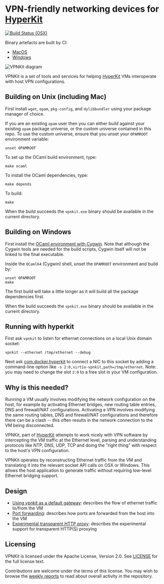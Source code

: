VPN-friendly networking devices for [HyperKit](https://github.com/moby/hyperkit)
===============================

[![Build Status (OSX)](https://circleci.com/gh/moby/vpnkit.png)](https://circleci.com/gh/moby/vpnkit)

Binary artefacts are built by CI:

- [MacOS](https://circleci.com/gh/moby/vpnkit)
- [Windows](https://ci.appveyor.com/project/moby/vpnkit/history)

![VPNKit diagram](http://moby.github.io/vpnkit/vpnkit.png)

VPNKit is a set of tools and services for helping [HyperKit](https://github.com/moby/hyperkit)
VMs interoperate with host VPN configurations.


Building on Unix (including Mac)
--------------------------------

First install `wget`, `opam`, `pkg-config`, and `dylibbundler` using your
package manager of choice.

If you are an existing `opam` user then you can either build against your existing `opam`
package universe, or the custom universe contained in this repo. To use the custom universe,
ensure that you unset your `OPAMROOT` environment variable:
```
unset OPAMROOT
```

To set up the OCaml build environment, type:
```
make ocaml
```
To install the OCaml dependencies, type:
```
make depends
```
To build:
```
make
```

When the build succeeds the `vpnkit.exe` binary should be available in the current directory.

Building on Windows
-------------------

First install the [OCaml environment with Cygwin](https://fdopen.github.io/opam-repository-mingw/installation/).
Note that although the Cygwin tools are needed for the build scripts, Cygwin itself will not
be linked to the final executable.

Inside the `OCaml64` (Cygwin) shell, unset the `OPAMROOT` environment and build by:
```
unset OPAMROOT
make
```

The first build will take a little longer as it will build all the package dependencies first.

When the build succeeds the `vpnkit.exe` binary should be available in the current directory.

Running with hyperkit
---------------------

First ask `vpnkit` to listen for ethernet connections on a local Unix domain socket:
```
vpnkit --ethernet /tmp/ethernet --debug
```
Next ask [com.docker.hyperkit](https://github.com/moby/hyperkit) to connect a NIC to this
socket by adding a command-line option like `-s 2:0,virtio-vpnkit,path=/tmp/ethernet`. Note:
you may need to change the slot `2:0` to a free slot in your VM configuration.

Why is this needed?
-------------------

Running a VM usually involves modifying the network configuration on the host, for example
by activating Ethernet bridges, new routing table entries, DNS and firewall/NAT configurations.
Activating a VPN involves modifying the same routing tables, DNS and firewall/NAT configurations
and therefore there can be a clash -- this often results in the network connection to the VM
being disconnected.

VPNKit, part of [HyperKit](https://github.com/moby/hyperkit)
attempts to work nicely with VPN software by intercepting the VM traffic at the Ethernet level,
parsing and understanding protocols like NTP, DNS, UDP, TCP and doing the "right thing" with
respect to the host's VPN configuration.

VPNKit operates by reconstructing Ethernet traffic from the VM and translating it into the
relevant socket API calls on OSX or Windows. This allows the host application to generate
traffic without requiring low-level Ethernet bridging support.

Design
------

- [Using vpnkit as a default gateway](docs/ethernet.md): describes the flow of ethernet traffic to/from the VM
- [Port forwarding](docs/ports.md): describes how ports are forwarded from the host into the VM
- [Experimental transparent HTTP proxy](docs/transparent-http-proxy.md): describes the
  experimental support for transparent HTTP(S) proxying

Licensing
---------

VPNKit is licensed under the Apache License, Version 2.0. See
[LICENSE](https://github.com/moby/vpnkit/blob/master/LICENSE) for the full
license text.

Contributions are welcome under the terms of this license. You may wish to browse
the [weekly reports](reports) to read about overall activity in the repository.
